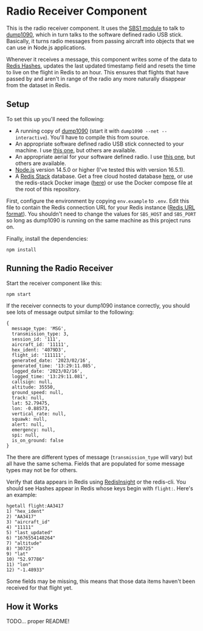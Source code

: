 # Radio Receiver Component

This is the radio receiver component.  It uses the [SBS1 module](https://www.npmjs.com/package/sbs1) to talk to [dump1090](https://github.com/MalcolmRobb/dump1090), which in turn talks to the software defined radio USB stick.  Basically, it turns radio messages from passing aircraft into objects that we can use in Node.js applications.

Whenever it receives a message, this component writes some of the data to [Redis Hashes](https://redis.io/docs/data-types/hashes/), updates the last updated timestamp field and resets the time to live on the flight in Redis to an hour.  This ensures that flights that have passed by and aren't in range of the radio any more naturally disappear from the dataset in Redis.

## Setup

To set this up you'll need the following:

* A running copy of [dump1090](https://github.com/MalcolmRobb/dump1090) (start it with `dump1090 --net --interactive`).  You'll have to compile this from source.
* An appropriate software defined radio USB stick connected to your machine.  I use [this one](https://www.radarbox.com/flightstick1090), but others are available.
* An appropriate aerial for your software defined radio.  I use [this one](https://www.ebay.co.uk/itm/284156504809), but others are available.
* [Node.js](https://nodejs.org/) version 14.5.0 or higher (I've tested this with version 16.5.1).
* A [Redis Stack](https://redis.io/docs/stack/get-started/) database.  Get a free cloud hosted database [here](https://redis.com/try-free), or use the redis-stack Docker image ([here](https://hub.docker.com/r/redis/redis-stack)) or use the Docker compose file at the root of this repository.

First, configure the environment by copying `env.example` to `.env`.  Edit this file to contain the Redis connection URL for your Redis instance ([Redis URL format](https://www.iana.org/assignments/uri-schemes/prov/redis)).  You shouldn't need to change the values for `SBS_HOST` and `SBS_PORT` so long as dump1090 is running on the same machine as this project runs on.

Finally, install the dependencies:

```
npm install
```

## Running the Radio Receiver 

Start the receiver component like this:

```
npm start
```

If the receiver connects to your dump1090 instance correctly, you should see lots of message output similar to the following:

```
{
  message_type: 'MSG',
  transmission_type: 3,
  session_id: '111',
  aircraft_id: '11111',
  hex_ident: '4079D3',
  flight_id: '111111',
  generated_date: '2023/02/16',
  generated_time: '13:29:11.085',
  logged_date: '2023/02/16',
  logged_time: '13:29:11.081',
  callsign: null,
  altitude: 35550,
  ground_speed: null,
  track: null,
  lat: 52.79475,
  lon: -0.88573,
  vertical_rate: null,
  squawk: null,
  alert: null,
  emergency: null,
  spi: null,
  is_on_ground: false
}
```

The there are different types of message (`transmission_type` will vary) but all have the same schema.  Fields that are populated for some message types may not be for others.

Verify that data appears in Redis using [RedisInsight](https://redis.com/redis-enterprise/redis-insight/) or the redis-cli.  You should see Hashes appear in Redis whose keys begin with `flight:`.  Here's an example:

```
hgetall flight:AA3417
1) "hex_ident"
2) "AA3417"
3) "aircraft_id"
4) "11111"
5) "last_updated"
6) "1676554148264"
7) "altitude"
8) "30725"
9) "lat"
10) "52.97786"
11) "lon"
12) "-1.48933"
```

Some fields may be missing, this means that those data items haven't been received for that flight yet.

## How it Works

TODO... proper README!